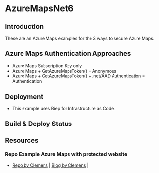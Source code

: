 # AzureMapsNet6

## Introduction
These are an Azure Maps examples for the 3 ways to secure Azure Maps.

## Azure Maps Authentication Approaches
- Azure Maps Subscription Key only
- Azure Maps + GetAzureMapsToken() = Anonymous
- Azure Maps + GetAzureMapsToken() + .net/AAD Authentication = Authentication

## Deployment
- This example uses Biep for Infrastructure as Code.

## Build & Deploy Status

## Resources
### Repo Example Azure Maps with protected website
- [Repo by Clemens](https://github.com/cschotte/Maps) | [Blog by Clemens](TBD) |

